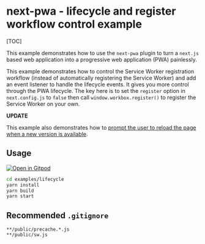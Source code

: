 # next-pwa - lifecycle and register workflow control example

[TOC]

This example demonstrates how to use the `next-pwa` plugin to turn a `next.js` based web application into a progressive web application (PWA) painlessly.

This example demonstrates how to control the Service Worker registration workflow (instead of automatically registering the Service Worker) and add an event listener to handle the lifecycle events. It gives you more control through the PWA lifecycle. The key here is to set the `register` option in `next.config.js` to `false` then call `window.workbox.register()` to register the Service Worker on your own.

**UPDATE**

This example also demonstrates how to [prompt the user to reload the page when a new version is available](https://developers.google.com/web/tools/workbox/guides/advanced-recipes#offer_a_page_reload_for_users).

## Usage

[![Open in Gitpod](https://img.shields.io/badge/Open%20In-Gitpod.io-%231966D2?style=for-the-badge&logo=gitpod)](https://gitpod.io/#https://github.com/shadowwalker/next-pwa/)

```bash
cd examples/lifecycle
yarn install
yarn build
yarn start
```

## Recommended `.gitignore`

```
**/public/precache.*.js
**/public/sw.js
```
